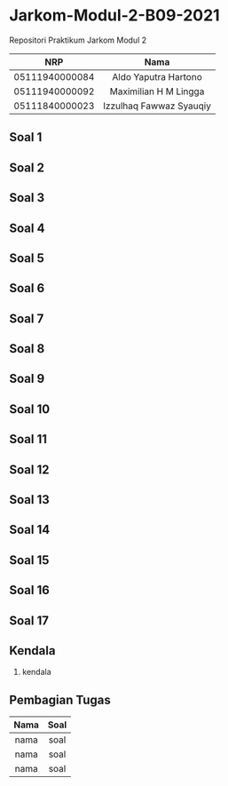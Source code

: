 # Jarkom-Modul-2-B09-2021

Repositori Praktikum Jarkom Modul 2

|NRP           |Nama                   |
|:------------:|:---------------------:|
|05111940000084|Aldo Yaputra Hartono   |
|05111940000092|Maximilian H M Lingga  |
|05111840000023|Izzulhaq Fawwaz Syauqiy|

## Soal 1


## Soal 2


## Soal 3


## Soal 4


## Soal 5


## Soal 6


## Soal 7


## Soal 8


## Soal 9


## Soal 10


## Soal 11


## Soal 12


## Soal 13


## Soal 14


## Soal 15


## Soal 16


## Soal 17


## Kendala
1. kendala

## Pembagian Tugas
|Nama                   |Soal   |
|:---------------------:|:-----:|
|nama|soal|
|nama|soal|
|nama|soal|
